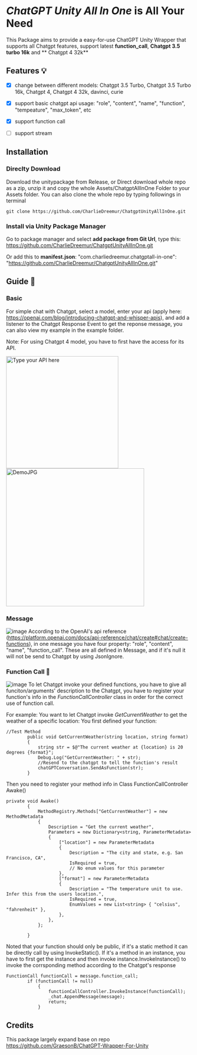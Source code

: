 # *ChatGPT Unity All In One* is All Your Need
This Package aims to provide a easy-for-use ChatGPT Unity Wrapper that supports all Chatgpt features, support latest **function_call**, **Chatgpt 3.5 turbo 16k** and  ** Chatgpt 4 32k**
## Features 💡
- [x] change between different models: Chatgpt 3.5 Turbo, Chatgpt 3.5 Turbo 16k, Chatgpt 4, Chatgpt 4 32k, davinci, curie
- [x] support basic chatgpt api usage: "role", "content", "name", "function", "tempeature", "max_token", etc
- [x] support function call
- [ ] support stream 


## Installation
### Direclty Download 
Download the unitypackage from Release, or
Direct download whole repo as a zip, unzip it and copy the whole Assets/ChatgptAllInOne Folder to your Assets folder.
You can also clone the whole repo by typing followings in terminal
```
git clone https://github.com/CharlieDreemur/ChatgptUnityAllInOne.git
```
### Install via Unity Package Manager
Go to package manager and select **add package from Git Url**, type this: https://github.com/CharlieDreemur/ChatgptUnityAllInOne.git

Or add this to **manifest.json**: "com.charliedreemur.chatgptall-in-one": "https://github.com/CharlieDreemur/ChatgptUnityAllInOne.git"


## Guide 📖
### Basic
For simple chat with Chatgpt, select a model, enter your api (apply here: https://openai.com/blog/introducing-chatgpt-and-whisper-apis), and add a listener to the Chatgpt Response Event to get the reponse message, you can also view my example in the example folder.

Note: For using Chatgpt 4 model, you have to first have the access for its API.

<img width="304" alt="Type your API here" src="https://github.com/CharlieDreemur/ChatgptUnityAllInOne/assets/91376582/7a5eac34-f747-4521-a4ac-3591c52f2c4c">

<img width="374" alt="DemoJPG" src="https://github.com/CharlieDreemur/ChatgptUnityAllInOne/assets/91376582/a8e3f77c-9487-4559-85ac-9bfbaf6b7e4d">

### Message
![image](https://github.com/CharlieDreemur/ChatgptUnityAllInOne/assets/91376582/64d3adec-44c2-4c52-97ba-808e5658c8fd)
According to the OpenAI's api reference (https://platform.openai.com/docs/api-reference/chat/create#chat/create-functions), in one message you have four property: "role", "content", "name", "function_call".
These are all defined in Message, and if it's null it will not be send to Chatgpt by using JsonIgnore.

### Function Call 🤗
![image](https://github.com/CharlieDreemur/ChatgptUnityAllInOne/assets/91376582/a74a9a85-ce02-4691-9826-e6e9fa265816)
To let Chatgpt invoke your defined functions, you have to give all funciton/arguments' description to the Chatgpt, you have to register your function's info in the *FunctionCallController* class in order for the correct use of function call.

For example:
You want to let Chatgpt invoke *GetCurrentWeather* to get the weather of a specific location:
You first defined your function:
```
//Test Method
        public void GetCurrentWeather(string location, string format)
        {
            string str = $@"The current weather at {location} is 20 degrees {format}";
            Debug.Log("GetCurrentWeather: " + str);
            //Resend to the chatgpt to tell the function's result
            chatGPTConversation.SendAsFunction(str);
        }
```
Then you need to register your method info in Class FunctionCallController Awake()
```
private void Awake()
        {
            MethodRegistry.Methods["GetCurrentWeather"] = new MethodMetadata
            {
                Description = "Get the current weather",
                Parameters = new Dictionary<string, ParameterMetadata>
                {
                    ["location"] = new ParameterMetadata
                    {
                        Description = "The city and state, e.g. San Francisco, CA",
                        IsRequired = true,
                        // No enum values for this parameter
                    },
                    ["format"] = new ParameterMetadata
                    {
                        Description = "The temperature unit to use. Infer this from the users location.",
                        IsRequired = true,
                        EnumValues = new List<string> { "celsius", "fahrenheit" },
                    },
                },
            };
            
        }
```
Noted that your function should only be public, if it's a static method it can be directly call by using InvokeStatic(). If it's a method in an instance, you have to first get the instance and then invoke instance.InvokeInstance() to invoke the corrsponding method according to the Chatgpt's response
```
FunctionCall functionCall = message.function_call;
        if (functionCall != null)
            {
                functionCallController.InvokeInstance(functionCall);
                _chat.AppendMessage(message);
                return;
            }
```
## Credits
This package largely expand base on repo https://github.com/GraesonB/ChatGPT-Wrapper-For-Unity



